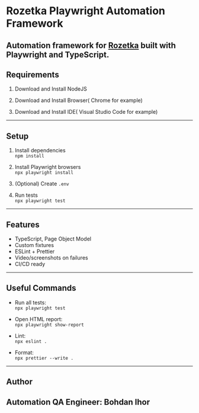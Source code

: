 # Rozetka Playwright Automation Framework

Automation framework for [Rozetka](https://rozetka.com.ua/) built with Playwright and TypeScript.
---

## Requirements

1. Download and Install NodeJS  

2. Download and Install Browser( Chrome for example) 

3. Download and Install IDE( Visual Studio Code for example)
---

## Setup

1. Install dependencies  
   `npm install`

2. Install Playwright browsers  
   `npx playwright install`

3. (Optional) Create `.env`

4. Run tests  
`npx playwright test`
---

## Features

- TypeScript, Page Object Model
- Custom fixtures
- ESLint + Prettier
- Video/screenshots on failures
- CI/CD ready
---

## Useful Commands

- Run all tests:  
`npx playwright test`

- Open HTML report:  
`npx playwright show-report`

- Lint:  
`npx eslint .`

- Format:  
`npx prettier --write .`
---

## Author

Automation QA Engineer: Bohdan Ihor
---